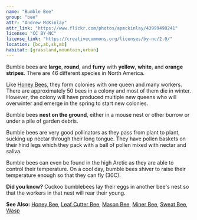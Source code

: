 ```yaml
---
name: "Bumble Bee"
group: "bee"
attr: "Andrew McKinlay"
attr_link: "https://www.flickr.com/photos/apmckinlay/43999498241"
license: "CC BY-NC"
license_link: "https://creativecommons.org/licenses/by-nc/2.0/"
location: [bc,ab,sk,mb]
habitat: [grassland,mountain,urban]
---
```

Bumble bees are **large**, **round**, and **furry** with **yellow**, **white**, and **orange stripes**. There are 46 different species in North America.

Like [Honey Bees](/{{section}}/honeybee), they form colonies with one queen and many workers. There are approximately 50 bees in a colony and most of them die in winter. However, the colony will have produced multiple new queens who will overwinter and emerge in the spring to start new colonies.

Bumble bees **nest on the ground**, either in a mouse nest or other burrow or under a pile of garden debris.

Bumble bees are very good pollinators as they pass from plant to plant, sucking up nectar through their long tongue. They have pollen baskets on their hind legs which they pack with a ball of pollen mixed with nectar and saliva.

Bumble bees can even be found in the high Arctic as they are able to control their temperature. On a cool day, bumble bees shiver to raise their temperature enough so that they can fly (30C).

**Did you know?** Cuckoo bumblebees lay their eggs in another bee's nest so that the workers in that nest will rear their young.

<!-- generated, do not edit -->
**See Also:**
[Honey Bee](/{{section}}/honeybee),
[Leaf Cutter Bee](/{{section}}/leafcbee),
[Mason Bee](/{{section}}/masonbee),
[Miner Bee](/{{section}}/minerbee),
[Sweat Bee](/{{section}}/sweatbee),
[Wasp](/{{section}}/wasp)
